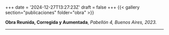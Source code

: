 
+++
date = '2024-12-27T13:27:23Z'
draft = false
+++
{{< gallery section="publicaciones" folder="obra" >}}

**Obra Reunida, Corregida y Aumentada**,
*Pabellón 4, Buenos Aires, 2023.*

---
